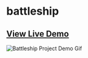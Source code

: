 # battleship

## [View Live Demo](https://sharkri.github.io/battleship/)

![Battleship Project Demo Gif](assets/battleship.gif)
